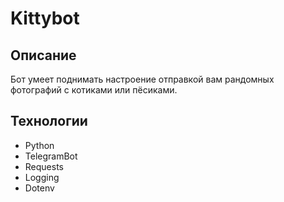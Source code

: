 # Kittybot

## Описание

Бот умеет поднимать настроение отправкой вам рандомных фотографий с котиками или пёсиками.
## Технологии

- Python
- TelegramBot
- Requests
- Logging
- Dotenv
